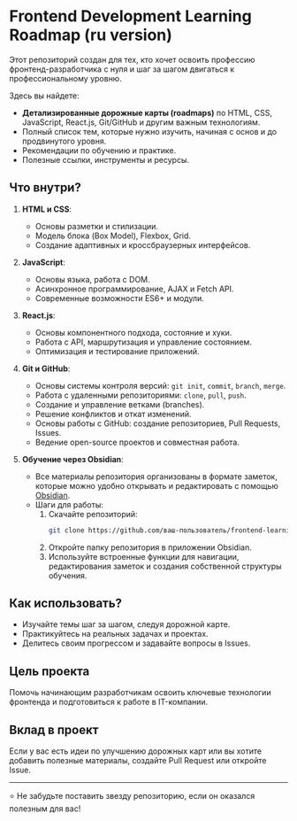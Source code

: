 # Frontend Development Learning Roadmap (ru version) 

Этот репозиторий создан для тех, кто хочет освоить профессию фронтенд-разработчика с нуля и шаг за шагом двигаться к профессиональному уровню.  

Здесь вы найдете:  
- **Детализированные дорожные карты (roadmaps)** по HTML, CSS, JavaScript, React.js, Git/GitHub и другим важным технологиям.  
- Полный список тем, которые нужно изучить, начиная с основ и до продвинутого уровня.  
- Рекомендации по обучению и практике.  
- Полезные ссылки, инструменты и ресурсы.  

## Что внутри?  
1. **HTML и CSS**:  
   - Основы разметки и стилизации.  
   - Модель блока (Box Model), Flexbox, Grid.  
   - Создание адаптивных и кроссбраузерных интерфейсов.  

2. **JavaScript**:  
   - Основы языка, работа с DOM.  
   - Асинхронное программирование, AJAX и Fetch API.  
   - Современные возможности ES6+ и модули.  

3. **React.js**:  
   - Основы компонентного подхода, состояние и хуки.  
   - Работа с API, маршрутизация и управление состоянием.  
   - Оптимизация и тестирование приложений.  

4. **Git и GitHub**:  
   - Основы системы контроля версий: `git init`, `commit`, `branch`, `merge`.  
   - Работа с удаленными репозиториями: `clone`, `pull`, `push`.  
   - Создание и управление ветками (branches).  
   - Решение конфликтов и откат изменений.  
   - Основы работы с GitHub: создание репозиториев, Pull Requests, Issues.  
   - Ведение open-source проектов и совместная работа.  

5. **Обучение через Obsidian**:  
   - Все материалы репозитория организованы в формате заметок, которые можно удобно открывать и редактировать с помощью [Obsidian](https://obsidian.md).  
   - Шаги для работы:  
     1. Скачайте репозиторий:  
        ```bash  
        git clone https://github.com/ваш-пользователь/frontend-learning-roadmap.git  
        ```  
     2. Откройте папку репозитория в приложении Obsidian.  
     3. Используйте встроенные функции для навигации, редактирования заметок и создания собственной структуры обучения.  

## Как использовать?  
- Изучайте темы шаг за шагом, следуя дорожной карте.  
- Практикуйтесь на реальных задачах и проектах.  
- Делитесь своим прогрессом и задавайте вопросы в Issues.  

## Цель проекта  
Помочь начинающим разработчикам освоить ключевые технологии фронтенда и подготовиться к работе в IT-компании.  

## Вклад в проект  
Если у вас есть идеи по улучшению дорожных карт или вы хотите добавить полезные материалы, создайте Pull Request или откройте Issue.  

---

⭐️ Не забудьте поставить звезду репозиторию, если он оказался полезным для вас!
